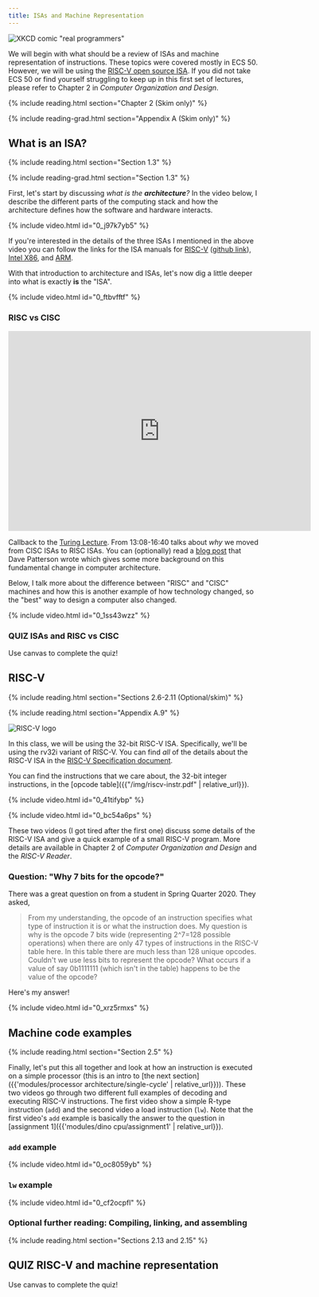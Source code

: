 ```yaml
---
title: ISAs and Machine Representation
---
```


![XKCD comic "real programmers"](https://imgs.xkcd.com/comics/real_programmers.png)

We will begin with what should be a review of ISAs and machine representation of instructions.
These topics were covered mostly in ECS 50.
However, we will be using the [RISC-V open source ISA](https://riscv.org/).
If you did not take ECS 50 or find yourself struggling to keep up in this first set of lectures, please refer to Chapter 2 in *Computer Organization and Design*.

{% include reading.html section="Chapter 2 (Skim only)" %}

{% include reading-grad.html section="Appendix A (Skim only)" %}

## What is an ISA?

{% include reading.html section="Section 1.3" %}

{% include reading-grad.html section="Section 1.3" %}

First, let's start by discussing *what is the **architecture**?*
In the video below, I describe the different parts of the computing stack and how the architecture defines how the software and hardware interacts.

{% include video.html id="0_j97k7yb5" %}

If you're interested in the details of the three ISAs I mentioned in the above video you can follow the links for the ISA manuals for [RISC-V](https://github.com/riscv/riscv-isa-manual/releases/download/Ratified-IMAFDQC/riscv-spec-20191213.pdf) ([github link](https://github.com/riscv/riscv-isa-manual)), [Intel X86](https://software.intel.com/content/www/us/en/develop/articles/intel-sdm.html), and [ARM](https://developer.arm.com/documentation/ddi0487/latest).

With that introduction to architecture and ISAs, let's now dig a little deeper into what is exactly **is** the "ISA".

{% include video.html id="0_ftbvfftf" %}

### RISC vs CISC

<iframe width="608" height="402" src="https://www.youtube.com/embed/3LVeEjsn8Ts?start=788&end=1000" frameborder="0" allow="accelerometer; autoplay; encrypted-media; gyroscope; picture-in-picture" allowfullscreen></iframe>

Callback to the [Turing Lecture](https://www.youtube.com/watch?v=3LVeEjsn8Ts).
From 13:08-16:40 talks about *why* we moved from CISC ISAs to RISC ISAs.
You can (optionally) read a [blog post](https://www.sigarch.org/riscy-history/) that Dave Patterson wrote which gives some more background on this fundamental change in computer architecture.

Below, I talk more about the difference between "RISC" and "CISC" machines and  how this is another example of how technology changed, so the "best" way to design a computer also changed.

{% include video.html id="0_1ss43wzz" %}

### **QUIZ** ISAs and RISC vs CISC

Use canvas to complete the quiz!

## RISC-V

{% include reading.html section="Sections 2.6-2.11 (Optional/skim)" %}

{% include reading.html section="Appendix A.9" %}

![RISC-V logo](https://content.riscv.org/wp-content/uploads/2018/09/riscv-logo.png)

In this class, we will be using the 32-bit RISC-V ISA.
Specifically, we'll be using the rv32i variant of RISC-V.
You can find *all* of the details about the RISC-V ISA in the [RISC-V Specification document](https://riscv.org/specifications/isa-spec-pdf/).

You can find the instructions that we care about, the 32-bit integer instructions, in the [opcode table]({{"/img/riscv-instr.pdf" | relative_url}}).

{% include video.html id="0_41tifybp" %}

{% include video.html id="0_bc54a6ps" %}

These two videos (I got tired after the first one) discuss some details of the RISC-V ISA and give a quick example of a small RISC-V program.
More details are available in Chapter 2 of *Computer Organization and Design* and the *RISC-V Reader*.

### Question: "Why 7 bits for the opcode?"

There was a great question on from a student in Spring Quarter 2020. They asked,

> From my understanding, the opcode of an instruction specifies what type of instruction it is or what the instruction does.
> My question is why is the opcode 7 bits wide (representing 2^7=128 possible operations) when there are only 47 types of instructions in the RISC-V table here.
> In this table there are much less than 128 unique opcodes.
> Couldn't we use less bits to represent the opcode?
> What occurs if a value of say 0b1111111 (which isn't in the table) happens to be the value of the opcode?

Here's my answer!

{% include video.html id="0_xrz5rmxs" %}

## Machine code examples

{% include reading.html section="Section 2.5" %}

Finally, let's put this all together and look at how an instruction is executed on a simple processor (this is an intro to [the next section]({{'modules/processor architecture/single-cycle' | relative_url}})).
These two videos go through two different full examples of decoding and executing RISC-V instructions.
The first video show a simple R-type instruction (`add`) and the second video a load instruction (`lw`).
Note that the first video's `add` example is basically the answer to the question in [assignment 1]({{'modules/dino cpu/assignment1' | relative_url}}).

### `add` example

{% include video.html id="0_oc8059yb" %}

### `lw` example

{% include video.html id="0_cf2ocpfl" %}

### Optional further reading: Compiling, linking, and assembling

{% include reading.html section="Sections 2.13 and 2.15" %}

## **QUIZ** RISC-V and machine representation

Use canvas to complete the quiz!
